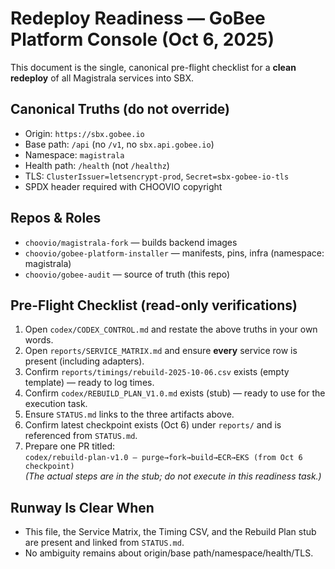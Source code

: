 # Redeploy Readiness — GoBee Platform Console (Oct 6, 2025)

This document is the single, canonical pre-flight checklist for a **clean redeploy** of all Magistrala services into SBX.

## Canonical Truths (do not override)
- Origin: `https://sbx.gobee.io`
- Base path: `/api` (no `/v1`, no `sbx.api.gobee.io`)
- Namespace: `magistrala`
- Health path: `/health` (not `/healthz`)
- TLS: `ClusterIssuer=letsencrypt-prod`, `Secret=sbx-gobee-io-tls`
- SPDX header required with CHOOVIO copyright

## Repos & Roles
- `choovio/magistrala-fork` — builds backend images
- `choovio/gobee-platform-installer` — manifests, pins, infra (namespace: magistrala)
- `choovio/gobee-audit` — source of truth (this repo)

## Pre-Flight Checklist (read-only verifications)
1. Open `codex/CODEX_CONTROL.md` and restate the above truths in your own words.
2. Open `reports/SERVICE_MATRIX.md` and ensure **every** service row is present (including adapters).
3. Confirm `reports/timings/rebuild-2025-10-06.csv` exists (empty template) — ready to log times.
4. Confirm `codex/REBUILD_PLAN_V1.0.md` exists (stub) — ready to use for the execution task.
5. Ensure `STATUS.md` links to the three artifacts above.
6. Confirm latest checkpoint exists (Oct 6) under `reports/` and is referenced from `STATUS.md`.
7. Prepare one PR titled:  
   `codex/rebuild-plan-v1.0 — purge→fork→build→ECR→EKS (from Oct 6 checkpoint)`  
   *(The actual steps are in the stub; do not execute in this readiness task.)*

## Runway Is Clear When
- This file, the Service Matrix, the Timing CSV, and the Rebuild Plan stub are present and linked from `STATUS.md`.
- No ambiguity remains about origin/base path/namespace/health/TLS.
